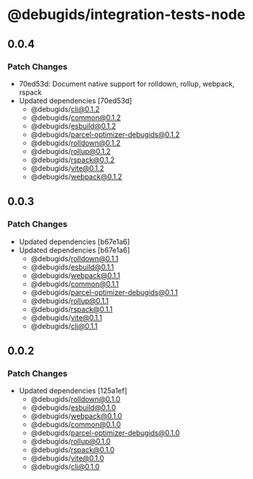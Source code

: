 # @debugids/integration-tests-node

## 0.0.4

### Patch Changes

- 70ed53d: Document native support for rolldown, rollup, webpack, rspack
- Updated dependencies [70ed53d]
  - @debugids/cli@0.1.2
  - @debugids/common@0.1.2
  - @debugids/esbuild@0.1.2
  - @debugids/parcel-optimizer-debugids@0.1.2
  - @debugids/rolldown@0.1.2
  - @debugids/rollup@0.1.2
  - @debugids/rspack@0.1.2
  - @debugids/vite@0.1.2
  - @debugids/webpack@0.1.2

## 0.0.3

### Patch Changes

- Updated dependencies [b67e1a6]
- Updated dependencies [b67e1a6]
  - @debugids/rolldown@0.1.1
  - @debugids/esbuild@0.1.1
  - @debugids/webpack@0.1.1
  - @debugids/common@0.1.1
  - @debugids/parcel-optimizer-debugids@0.1.1
  - @debugids/rollup@0.1.1
  - @debugids/rspack@0.1.1
  - @debugids/vite@0.1.1
  - @debugids/cli@0.1.1

## 0.0.2

### Patch Changes

- Updated dependencies [125a1ef]
  - @debugids/rolldown@0.1.0
  - @debugids/esbuild@0.1.0
  - @debugids/webpack@0.1.0
  - @debugids/common@0.1.0
  - @debugids/parcel-optimizer-debugids@0.1.0
  - @debugids/rollup@0.1.0
  - @debugids/rspack@0.1.0
  - @debugids/vite@0.1.0
  - @debugids/cli@0.1.0
